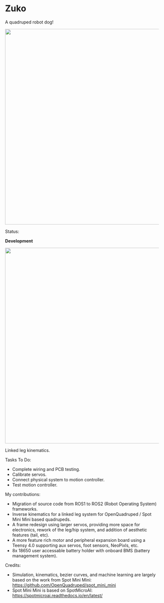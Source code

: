 # Zuko
 A quadruped robot dog!

<img src="https://github.com/reubenstr/Zuko/blob/main/images/zuko-render-side.png" width="640">

Status:

**Development**

<img src="https://github.com/reubenstr/Zuko/blob/main/diagrams/linked-leg-kinematic-dragram.png" width="640">

Linked leg kinematics.


Tasks To Do:
- Complete wiring and PCB testing.
- Calibrate servos.
- Connect physical system to motion controller.
- Test motion controller.


My contributions:
- Migration of source code from ROS1 to ROS2 (Robot Operating System) frameworks.
- Inverse kinematics for a linked leg system for OpenQuadruped / Spot Mini Mini based quadrupeds.
- A frame redesign using larger servos, providing more space for electronics, rework of the leg/hip system, and addition of aesthetic features (tail, etc).
- A more feature rich motor and peripheral expansion board using a Teensy 4.0 supporting aux servos, foot sensors, NeoPixls, etc.
- 8x 18650 user accessable battery holder with onboard BMS (battery management system). 
 
Credits:
- Simulation, kinematics, bezier curves, and machine learning are largely based on the work from Spot Mini Mini: https://github.com/OpenQuadruped/spot_mini_mini 
- Spot Mini Mini is based on SpotMicroAI: https://spotmicroai.readthedocs.io/en/latest/
 
